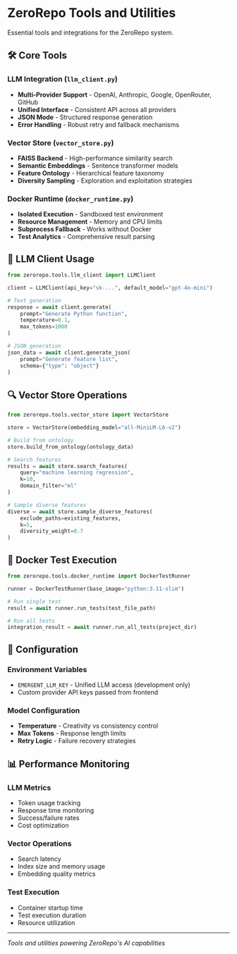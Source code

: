 # ZeroRepo Tools and Utilities

Essential tools and integrations for the ZeroRepo system.

## 🛠️ Core Tools

### LLM Integration (`llm_client.py`)
- **Multi-Provider Support** - OpenAI, Anthropic, Google, OpenRouter, GitHub
- **Unified Interface** - Consistent API across all providers
- **JSON Mode** - Structured response generation
- **Error Handling** - Robust retry and fallback mechanisms

### Vector Store (`vector_store.py`)
- **FAISS Backend** - High-performance similarity search
- **Semantic Embeddings** - Sentence transformer models
- **Feature Ontology** - Hierarchical feature taxonomy
- **Diversity Sampling** - Exploration and exploitation strategies

### Docker Runtime (`docker_runtime.py`)
- **Isolated Execution** - Sandboxed test environment
- **Resource Management** - Memory and CPU limits
- **Subprocess Fallback** - Works without Docker
- **Test Analytics** - Comprehensive result parsing

## 🤖 LLM Client Usage

```python
from zerorepo.tools.llm_client import LLMClient

client = LLMClient(api_key="sk-...", default_model="gpt-4o-mini")

# Text generation
response = await client.generate(
    prompt="Generate Python function",
    temperature=0.1,
    max_tokens=1000
)

# JSON generation
json_data = await client.generate_json(
    prompt="Generate feature list",
    schema={"type": "object"}
)
```

## 🔍 Vector Store Operations

```python
from zerorepo.tools.vector_store import VectorStore

store = VectorStore(embedding_model="all-MiniLM-L6-v2")

# Build from ontology
store.build_from_ontology(ontology_data)

# Search features
results = await store.search_features(
    query="machine learning regression",
    k=10,
    domain_filter="ml"
)

# Sample diverse features
diverse = await store.sample_diverse_features(
    exclude_paths=existing_features,
    k=5,
    diversity_weight=0.7
)
```

## 🐳 Docker Test Execution

```python
from zerorepo.tools.docker_runtime import DockerTestRunner

runner = DockerTestRunner(base_image="python:3.11-slim")

# Run single test
result = await runner.run_tests(test_file_path)

# Run all tests
integration_result = await runner.run_all_tests(project_dir)
```

## 🔧 Configuration

### Environment Variables
- `EMERGENT_LLM_KEY` - Unified LLM access (development only)
- Custom provider API keys passed from frontend

### Model Configuration
- **Temperature** - Creativity vs consistency control
- **Max Tokens** - Response length limits
- **Retry Logic** - Failure recovery strategies

## 📊 Performance Monitoring

### LLM Metrics
- Token usage tracking
- Response time monitoring
- Success/failure rates
- Cost optimization

### Vector Operations
- Search latency
- Index size and memory usage
- Embedding quality metrics

### Test Execution
- Container startup time
- Test execution duration
- Resource utilization

---

*Tools and utilities powering ZeroRepo's AI capabilities*